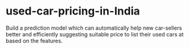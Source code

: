 # used-car-pricing-in-India
Build a prediction model which can automatically help new car-sellers better and efficiently suggesting suitable price to list their used cars at based on the features.
